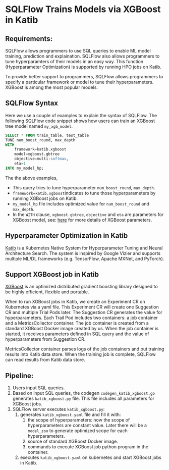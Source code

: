 # SQLFlow Trains Models via XGBoost in Katib

## Requirements:

SQLFlow allows programmers to use SQL queries to enable ML model training, prediction and explaination. SQLFlow also allows programmers to tune hyperparamters of their models in an easy way. This function (Hyperparameter Optimization) is supported by running HPO jobs on Katib.

To provide better support to programmers, SQLFlow allows programmers to specify a particular framework or model to tune their hyperparameters. XGBoost is among the most popular models. 

## SQLFlow Syntax

Here we use a couple of examples to explain the syntax of SQLFlow.  The following SQLFlow code snippet shows how users can train an XGBoost tree model named `my_xgb_model`.

``` sql
SELECT * FROM train_table, test_table
TUNE num_boost_round, max_depth
WITH
    framework=katib.xgboost
    model=xgboost.gbtree
    objective=multi:softmax,
    eta=1
INTO my_model_hp;
```
The the above examples,
- This query tries to tune hyperparameter `num_boost_round`, `max_depth`.
- `framework=katib.xgboost`indicates to tune those hyperparameters by running XGBoost jobs on Katib. 
- `my_model_hp` file includes optimized value for `num_boost_round` and `max_depth`.
- In the `WITH` clause, `xgboost.gbtree`, `objective` and `eta` are parameters for XGBoost model, see: [here](https://xgboost.readthedocs.io/en/latest/parameter.html#general-parameters) for more details of XGBoost parameters.
  

## Hyperparameter Optimization in Katib

[Katib](https://github.com/kubeflow/katib) is a Kubernetes Native System for Hyperparameter Tuning and Neural Architecture Search. The system is inspired by Google Vizier and supports multiple ML/DL frameworks (e.g. TensorFlow, Apache MXNet, and PyTorch).

## Support XGBoost job in Katib

[XGBoost](https://xgboost.readthedocs.io/en/latest/) is an optimized distributed gradient boosting library designed to be highly efficient, flexible and portable. 

When to run XGBoost jobs in Katib, we create an Experiment CR on Kubernetes via a yaml file. This Experiment CR will create one Suggestion CR and multiple Trial Pods later. The Suggestion CR generates the value for hyperparameters. Each Trail Pod includes two containers: a job container and a MetricsCollector container. The job container is created from a standard XGBoost Docker image created by us. When the job container is started, it receives parameters defined in SQL query and the value of hyperparameters from Suggestion CR.

MetricsCollector container parses logs of the job containers and put training results into Katib data store. When the training job is complete, SQLFlow can read results from Katib data store.

## Pipeline:

1. Users input SQL queries. 
2. Based on input SQL queries, the codegen `codegen_katib_xgboost.go` generates `katib_xgboost.py` file. This file includes all parameters for XGBoost jobs. 
3. SQLFlow server executes `katib_xgboost.py`:
   1. generates `katib_xgboost.yaml` file and fill it with: 
      1. the scope of hyperparameters: now the scope of hyperparameters are constant value. Later there will be a `model_zoo` to generate optimized scope for each hyperparameters.
      2. source of standard XGBoost Docker image.
      3. commands to execute XGBoost job python program in the container.
   2. executes `katib_xgboost.yaml` on kubernetes and start XGBoost jobs in Katib.

   

